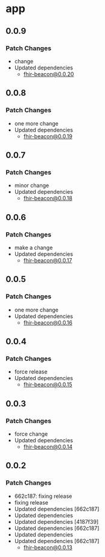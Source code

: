 # app

## 0.0.9

### Patch Changes

- change
- Updated dependencies
    - fhir-beacon@0.0.20

## 0.0.8

### Patch Changes

- one more change
- Updated dependencies
    - fhir-beacon@0.0.19

## 0.0.7

### Patch Changes

- minor change
- Updated dependencies
    - fhir-beacon@0.0.18

## 0.0.6

### Patch Changes

- make a change
- Updated dependencies
    - fhir-beacon@0.0.17

## 0.0.5

### Patch Changes

- one more change
- Updated dependencies
    - fhir-beacon@0.0.16

## 0.0.4

### Patch Changes

- force release
- Updated dependencies
    - fhir-beacon@0.0.15

## 0.0.3

### Patch Changes

- force change
- Updated dependencies
    - fhir-beacon@0.0.14

## 0.0.2

### Patch Changes

- 662c187: fixing release
- fixing release
- Updated dependencies [662c187]
- Updated dependencies
- Updated dependencies [4187f39]
- Updated dependencies [662c187]
- Updated dependencies
- Updated dependencies [662c187]
    - fhir-beacon@0.0.13
